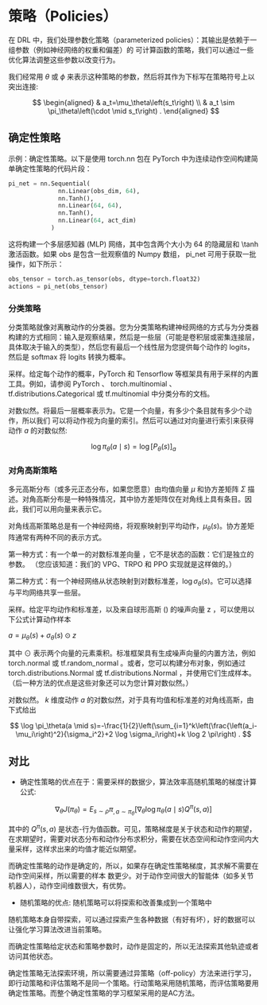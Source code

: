 

<!--
 * @version:
 * @Author:  StevenJokess（蔡舒起） https://github.com/StevenJokess
 * @Date: 2023-06-02 23:16:48
 * @LastEditors:  StevenJokess（蔡舒起） https://github.com/StevenJokess
 * @LastEditTime: 2023-06-03 23:12:41
 * @Description:
 * @Help me: make friends by a867907127@gmail.com and help me get some “foreign” things or service I need in life; 如有帮助，请赞助，失业3年了。![支付宝收款码](https://github.com/StevenJokess/d2rl/blob/master/img/%E6%94%B6.jpg)
 * @TODO::
 * @Reference:
-->
# 策略（Policies）

在 DRL 中，我们处理参数化策略（parameterized policies）：其输出是依赖于一组参数（例如神经网络的权重和偏差）的 可计算函数的策略，我们可以通过一些优化算法调整这些参数以改变行为。

我们经常用 $\theta$ 或 $\phi$ 来表示这种策略的参数，然后将其作为下标写在策略符号上以突出连接:

$$
\begin{aligned}
& a_t=\mu_\theta\left(s_t\right) \\
& a_t \sim \pi_\theta\left(\cdot \mid s_t\right) .
\end{aligned}
$$

## 确定性策略

示例：确定性策略。以下是使用 torch.nn 包在 PyTorch 中为连续动作空间构建简单确定性策略的代码片段：

```py
pi_net = nn.Sequential(
              nn.Linear(obs_dim, 64),
              nn.Tanh(),
              nn.Linear(64, 64),
              nn.Tanh(),
              nn.Linear(64, act_dim)
            )
```

这将构建一个多层感知器 (MLP) 网络，其中包含两个大小为 64 的隐藏层和 \tanh 激活函数。如果 obs 是包含一批观察值的 Numpy 数组， pi_net 可用于获取一批操作，如下所示：

```py
obs_tensor = torch.as_tensor(obs, dtype=torch.float32)
actions = pi_net(obs_tensor)
```

### 分类策略

分类策略就像对离散动作的分类器。您为分类策略构建神经网络的方式与为分类器构建的方式相同：输入是观察结果，然后是一些层（可能是卷积层或密集连接层，具体取决于输入的类型），然后您有最后一个线性层为您提供每个动作的 logits，然后是 softmax 将 logits 转换为概率。

采样。给定每个动作的概率，PyTorch 和 Tensorflow 等框架具有用于采样的内置工具。例如，请参阅 PyTorch 、 torch.multinomial 、 tf.distributions.Categorical 或 tf.multinomial 中分类分布的文档。

对数似然。将最后一层概率表示为。它是一个向量，有多少个条目就有多少个动作，所以我们 可以将动作视为向量的索引。然后可以通过对向量进行索引来获得动作 $a$ 的对数似然:

$$
\log \pi_\theta(a \mid s)=\log \left[P_\theta(s)\right]_a
$$

### 对角高斯策略

多元高斯分布（或多元正态分布，如果您愿意）由均值向量 $\mu$ 和协方差矩阵 $\Sigma$ 描述。对角高斯分布是一种特殊情况，其中协方差矩阵仅在对角线上具有条目。因此，我们可以用向量来表示它。

对角线高斯策略总是有一个神经网络，将观察映射到平均动作，$\mu_\theta(s)$。协方差矩阵通常有两种不同的表示方式。

第一种方式：有一个单一的对数标准差向量 ，它不是状态的函数：它们是独立的参数。 （您应该知道：我们的 VPG、TRPO 和 PPO 实现就是这样做的。）

第二种方式：有一个神经网络从状态映射到对数标准差，$\log \sigma_\theta(s)$。它可以选择与平均网络共享一些层。

采样。给定平均动作和标准差，以及来自球形高斯 () 的噪声向量 z ，可以使用以下公式计算动作样本

$a = \mu_{\theta}(s) + \sigma_{\theta}(s) \odot z$

其中 $\odot$ 表示两个向量的元素乘积。标准框架具有生成噪声向量的内置方法，例如 torch.normal 或 tf.random_normal 。或者，您可以构建分布对象，例如通过 torch.distributions.Normal 或 tf.distributions.Normal ，并使用它们生成样本。 （后一种方法的优点是这些对象还可以为您计算对数似然。）

对数似然。 $k$ 维度动作 $a$ 的对数似然，对于具有均值和标准差的对角线高斯，由下式给出

$$
\log \pi_\theta(a \mid s)=-\frac{1}{2}\left(\sum_{i=1}^k\left(\frac{\left(a_i-\mu_i\right)^2}{\sigma_i^2}+2 \log \sigma_i\right)+k \log 2 \pi\right) .
$$



## 对比

- 确定性策略的优点在于：需要采样的数据少，算法效率高随机策略的梯度计算公式:

$$
\nabla_\theta J\left(\pi_\theta\right)=E_{s \sim \rho} \pi_{, a \sim \pi_\theta}\left[\nabla_\theta \log \pi_\theta(a \mid s) Q^\pi(s, a)\right]
$$

其中的 $Q^\pi(s, a)$ 是状态-行为值函数。可见，策略梯度是关于状态和动作的期望，在求期望时，需要对状态分布和动作分布求积分，需要在状态空间和动作空间内大量采样，这样求出来的均值才能近似期望。

而确定性策略的动作是确定的，所以，如果存在确定性策略梯度，其求解不需要在动作空间采样，所以需要的样本 数更少。对于动作空间很大的智能体（如多关节机器人），动作空间维数很大，有优势。

- 随机策略的优点: 随机策略可以将探索和改善集成到一个策略中

随机策略本身自带探索，可以通过探索产生各种数据（有好有坏），好的数据可以让强化学习算法改进当前策略。

而确定性策略给定状态和策略参数时，动作是固定的，所以无法探索其他轨迹或者访问其他状态。

确定性策略无法探索环境，所以需要通过异策略（off-policy）方法来进行学习，即行动策略和评估策略不是同一个策略。行动策略采用随机策略，而评估策略要用确定性策略。而整个确定性策略的学习框架采用的是AC方法。




[1]: https://spinningup.openai.com/en/latest/spinningup/rl_intro.html#policies
[2]: https://daiwk.github.io/posts/rl-stepbystep-chap9.html
